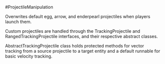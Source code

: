 #ProjectileManipulation

Overwrites default egg, arrow, and enderpearl projectiles when players launch them.

Custom projectiles are handled through the TrackingProjectile and RangedTrackingProjectile interfaces, and their respective abstract classes.

AbstractTrackingProjectile class holds protected methods for vector tracking from a source projectile to a target entity and a default runnable for basic velocity tracking.

 